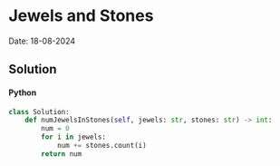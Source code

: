 
# Jewels and Stones

Date: 18-08-2024

## Solution
#### Python
```python
class Solution:
    def numJewelsInStones(self, jewels: str, stones: str) -> int:
        num = 0
        for i in jewels:
            num += stones.count(i)
        return num
```
        